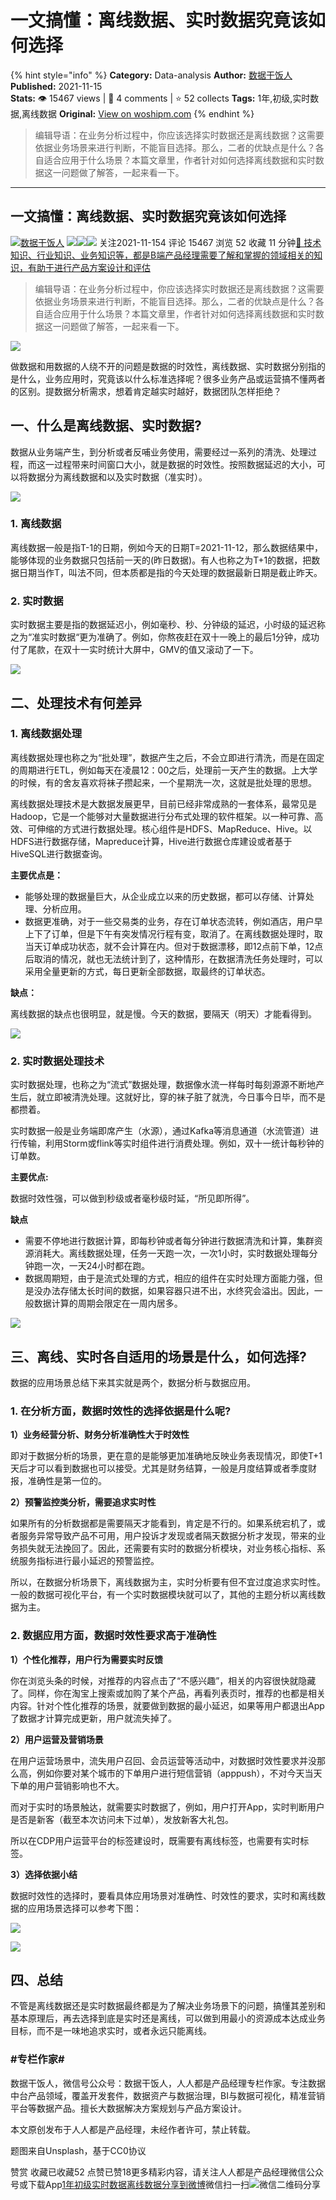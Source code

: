 # 一文搞懂：离线数据、实时数据究竟该如何选择
{% hint style="info" %}
**Category:** Data-analysis
**Author:** [数据干饭人](https://www.woshipm.com/u/850132)
**Published:** 2021-11-15  
**Stats:** 👁️ 15467 views | 💬 4 comments | ⭐ 52 collects
**Tags:** 1年,初级,实时数据,离线数据
**Original:** [View on woshipm.com](https://www.woshipm.com/data-analysis/5214553.html)
{% endhint %}
> 编辑导语：在业务分析过程中，你应该选择实时数据还是离线数据？这需要依据业务场景来进行判断，不能盲目选择。那么，二者的优缺点是什么？各自适合应用于什么场景？本篇文章里，作者针对如何选择离线数据和实时数据这一问题做了解答，一起来看一下。

---

## 一文搞懂：离线数据、实时数据究竟该如何选择

[![](https://image.woshipm.com/wp-files/2021/09/cOGve0gK4PPmNSNMsXSG.jpg!/both/72x72)](https://www.woshipm.com/u/850132)[数据干饭人](https://www.woshipm.com/u/850132) ![](https://static.woshipm.com/tag/1121_1@2x.png)![](https://static.woshipm.com/tag/2103_1@2x.png)![](https://static.woshipm.com/tag/2104_1@2x.png) 关注2021-11-154 评论 15467 浏览 52 收藏 11 分钟[🔗 技术知识、行业知识、业务知识等，都是B端产品经理需要了解和掌握的领域相关的知识，有助于进行产品方案设计和评估](https://ke.qidianla.com/courses/bcpm)

> 编辑导语：在业务分析过程中，你应该选择实时数据还是离线数据？这需要依据业务场景来进行判断，不能盲目选择。那么，二者的优缺点是什么？各自适合应用于什么场景？本篇文章里，作者针对如何选择离线数据和实时数据这一问题做了解答，一起来看一下。

![](https://image.woshipm.com/wp-files/2021/11/yGpKEndoDGrKKcu4uAMr.jpg)

做数据和用数据的人绕不开的问题是数据的时效性，离线数据、实时数据分别指的是什么，业务应用时，究竟该以什么标准选择呢？很多业务产品或运营搞不懂两者的区别。提数据分析需求，想着肯定越实时越好，数据团队怎样拒绝？

## 一、什么是离线数据、实时数据?

数据从业务端产生，到分析或者反哺业务使用，需要经过一系列的清洗、处理过程，而这一过程带来时间窗口大小，就是数据的时效性。按照数据延迟的大小，可以将数据分为离线数据和以及实时数据（准实时）。

![](https://image.woshipm.com/wp-files/2021/11/WE3I6wL5U4dz8LfRfisw.png)

### 1\. 离线数据

离线数据一般是指T-1的日期，例如今天的日期T=2021-11-12，那么数据结果中，能够体现的业务数据只包括前一天的(昨日数据)。有人也称之为T+1的数据，把数据日期当作T，叫法不同，但本质都是指的今天处理的数据最新日期是截止昨天。

### 2\. 实时数据

实时数据主要是指的数据延迟小，例如毫秒、秒、分钟级的延迟，小时级的延迟称之为“准实时数据“更为准确了。例如，你熬夜赶在双十一晚上的最后1分钟，成功付了尾款，在双十一实时统计大屏中，GMV的值又滚动了一下。

![](https://image.woshipm.com/wp-files/2021/11/KoAzxgLh52bQ7Vwcp0vn.png)

## 二、处理技术有何差异

### 1\. 离线数据处理

离线数据处理也称之为“批处理”，数据产生之后，不会立即进行清洗，而是在固定的周期进行ETL，例如每天在凌晨12：00之后，处理前一天产生的数据。上大学的时候，有的舍友喜欢将袜子攒起来，一个星期洗一次，这就是批处理的思想。

离线数据处理技术是大数据发展更早，目前已经非常成熟的一套体系，最常见是Hadoop，它是一个能够对大量数据进行分布式处理的软件框架。以一种可靠、高效、可伸缩的方式进行数据处理。核心组件是HDFS、MapReduce、Hive。以HDFS进行数据存储，Mapreduce计算，Hive进行数据仓库建设或者基于HiveSQL进行数据查询。

**主要优点是：**

*   能够处理的数据量巨大，从企业成立以来的历史数据，都可以存储、计算处理、分析应用。
*   数据更准确，对于一些交易类的业务，存在订单状态流转，例如酒店，用户早上下了订单，但是下午有突发情况行程有变，取消了。在离线数据处理时，取当天订单成功状态，就不会计算在内。但对于数据漂移，即12点前下单，12点后取消的情况，就也无法统计到了，这种情形，在数据清洗任务处理时，可以采用全量更新的方式，每日更新全部数据，取最终的订单状态。

**缺点：**

离线数据的缺点也很明显，就是慢。今天的数据，要隔天（明天）才能看得到。

![](https://image.woshipm.com/wp-files/2021/11/YB6KxvtXTU3X63KEiUR7.png)

### 2\. 实时数据处理技术

实时数据处理，也称之为“流式”数据处理，数据像水流一样每时每刻源源不断地产生后，就立即被清洗处理。这就好比，穿的袜子脏了就洗，今日事今日毕，而不是都攒着。

实时数据一般是业务端即席产生（水源），通过Kafka等消息通道（水流管道）进行传输，利用Storm或flink等实时组件进行消费处理。例如，双十一统计每秒钟的订单数。

**主要优点:**

数据时效性强，可以做到秒级或者毫秒级时延，“所见即所得”。

**缺点**

*   需要不停地进行数据计算，即每秒钟或者每分钟进行数据清洗和计算，集群资源消耗大。离线数据处理，任务一天跑一次，一次1小时，实时数据处理每分钟跑一次，一天24小时都在跑。
*   数据周期短，由于是流式处理的方式，相应的组件在实时处理方面能力强，但是没办法存储太长时间的数据，如果容器只进不出，水终究会溢出。因此，一般数据计算的周期会限定在一周内居多。

![](https://image.woshipm.com/wp-files/2021/11/084XSLpatiWGLy581cNT.png)

## 三、离线、实时各自适用的场景是什么，如何选择?

数据的应用场景总结下来其实就是两个，数据分析与数据应用。

### 1\. 在分析方面，数据时效性的选择依据是什么呢?

**1）业务经营分析、财务分析准确性大于时效性**

即对于数据分析的场景，更在意的是能够更加准确地反映业务表现情况，即使T+1天后才可以看到数据也可以接受。尤其是财务结算，一般是月度结算或者季度财报，准确性是第一位的。

**2）预警监控类分析，需要追求实时性**

如果所有的分析数据都是需要隔天才能看到，肯定是不行的。如果系统宕机了，或者服务异常导致产品不可用，用户投诉才发现或者隔天数据分析才发现，带来的业务损失就无法挽回了。因此，还需要有实时的数据分析模块，对业务核心指标、系统服务指标进行最小延迟的预警监控。

所以，在数据分析场景下，离线数据为主，实时分析要有但不宜过度追求实时性。一般的数据可视化平台，有一个实时数据模块就可以了，其他的主题分析以离线数据为主。

### 2\. 数据应用方面，数据时效性要求高于准确性

**1）个性化推荐，用户行为需要实时反馈**

你在浏览头条的时候，对推荐的内容点击了“不感兴趣”，相关的内容很快就隐藏了。同样，你在淘宝上搜索或加购了某个产品，再看列表页时，推荐的也都是相关内容。针对个性化推荐的场景，就要做到数据的最小延迟，如果等用户都退出App了数据才计算完成更新，用户就流失掉了。

**2）用户运营及营销场景**

在用户运营场景中，流失用户召回、会员运营等活动中，对数据时效性要求并没那么高，例如你要对某个城市的下单用户进行短信营销（apppush），不对今天当天下单的用户营销影响也不大。

而对于实时的场景触达，就需要实时数据了，例如，用户打开App，实时判断用户是否是新客（截至本次访问未下过单），发放新客大礼包。

所以在CDP用户运营平台的标签建设时，既需要有离线标签，也需要有实时标签。

**3）选择依据小结**

数据时效性的选择时，要看具体应用场景对准确性、时效性的要求，实时和离线数据的应用场景选择可以参考下图：

![](https://image.woshipm.com/wp-files/2021/11/M2XZQgs97JOEemCH9IPt.png)

![](https://image.woshipm.com/wp-files/2021/11/VCtxxGVb6REbc0UO15A1.png)

## 四、总结

不管是离线数据还是实时数据最终都是为了解决业务场景下的问题，搞懂其差别和基本原理后，再去选择到底是实时还是离线，可以做到用最小的资源成本达成业务目标，而不是一味地追求实时，或者永远只能离线。

### #专栏作家#

数据干饭人，微信号公众号：数据干饭人，人人都是产品经理专栏作家。专注数据中台产品领域，覆盖开发套件，数据资产与数据治理，BI与数据可视化，精准营销平台等数据产品。擅长大数据解决方案规划与产品方案设计。

本文原创发布于人人都是产品经理，未经作者许可，禁止转载。

题图来自Unsplash，基于CC0协议

赞赏 收藏已收藏52 点赞已赞18更多精彩内容，请关注人人都是产品经理微信公众号或下载App[1年](https://www.woshipm.com/tag/1%e5%b9%b4)[初级](https://www.woshipm.com/tag/%e5%88%9d%e7%ba%a7)[实时数据](https://www.woshipm.com/tag/%e5%ae%9e%e6%97%b6%e6%95%b0%e6%8d%ae)[离线数据](https://www.woshipm.com/tag/%e7%a6%bb%e7%ba%bf%e6%95%b0%e6%8d%ae)[分享到微博](https://service.weibo.com/share/share.php?appkey=2775287854&title=一文搞懂：离线数据、实时数据究竟该如何选择&url=https://www.woshipm.com/data-analysis/5214553.html&pic=https://image.woshipm.com/wp-files/2021/11/yGpKEndoDGrKKcu4uAMr.jpg)微信扫一扫![微信二维码](https://api.pwmqr.com/qrcode/create/?url=https://www.woshipm.com/data-analysis/5214553.html)分享